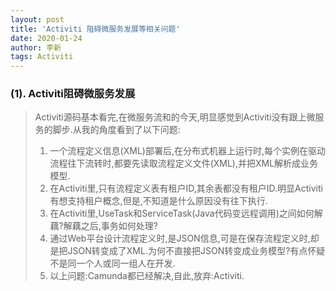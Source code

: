 ```yaml
---
layout: post
title: 'Activiti 阻碍微服务发展等相关问题'
date: 2020-01-24
author: 李新
tags: Activiti
---
```


### (1). Activiti阻碍微服务发展
> Activiti源码基本看完,在微服务流和的今天,明显感觉到Activiti没有跟上微服务的脚步.从我的角度看到了以下问题:     
> 1. 一个流程定义信息(XML)部署后,在分布式机器上运行时,每个实例在驱动流程往下流转时,都要先读取流程定义文件(XML),并把XML解析成业务模型.    
> 2. 在Activiti里,只有流程定义表有租户ID,其余表都没有租户ID.明显Activiti有想支持租户概念,但是,不知道是什么原因没有往下执行.   
> 3. 在Activiti里,UseTask和ServiceTask(Java代码变远程调用)之间如何解藕?解藕之后,事务如何处理?   
> 4. 通过Web平台设计流程定义时,是JSON信息,可是在保存流程定义时,却是把JSON转变成了XML.为何不直接把JSON转变成业务模型?有点怀疑不是同一个人或同一组人在开发.     
> 5. 以上问题:Camunda都已经解决,自此,放弃:Activiti.